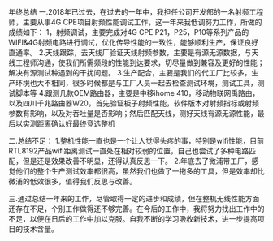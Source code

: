 年终总结
  一.2018年已过去，在过去的一年中，我担任公司开发部的一名射频工程师，主要从事4G CPE项目射频性能调试工作，这一年来我低调努力工作，所做的成绩如下：
    1，射频调试，主要完成对4G CPE P21，P25，P10等系列产品的WIFI&4G射频电路进行调试，优化传导性能的一致性，能够顺利生产，保证良好直通率。
  2.天线跟踪，去天线厂验证天线射频参数，主要是有源无源数据，与天线工程师沟通，使我们所需频段的性能到达要求，切尽量做到兼容及更好的性能；解决有源测试种遇到的干扰问题。
  3.生产配合，主要是我们的代工厂比较多，生产环境也大不相同，很多时候都是与工厂人员一起去检查测试环境，测试工具，测试脚本等
  4.跟测几款OEM路由器，主要是中移ihome 410，移动物联网禹路由，以及四川千兆路由器W20，首先验证板子射频性能，软件版本对射频指标或射频参数有影响，以及对吞吐量是否影响；然后匹配天线，测好天线有源无源性能，最后以实测距离确认好最终竞选整机

二.总结不足：
  1.整机性能一直也是一个让人觉得头疼的事，特别是wifi性能，目前RTL8192产品wifi距离测试一直处在相对较弱的位置，自己也尝试了多种电路匹配，但是还是效果改善不明显，还得认真反思一下。
  2.年底去了微浦带工厂，感觉他们的整个生产测试效率都很高，虽然我们也做了一拖多的工具，但是效率却比微浦的低效很多，值得我们反思与改善。

三.通过总结一年来的工作，尽管取得一定的进步和成绩，但在整机无线性能方面还存在不足，个别工作做得还不够完善。在今后的工作中，我将努力找出工作中的不足，以便在日后的工作中加以克服。自我不断的学习吸收新技术，进一步提高项目的技术含量。
